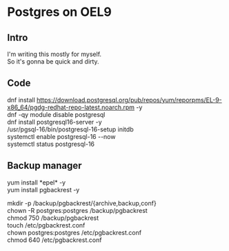 # Postgres on OEL9
## Intro
I'm writing this mostly for myself.  
So it's gonna be quick and dirty.  
  
## Code
dnf install https://download.postgresql.org/pub/repos/yum/reporpms/EL-9-x86_64/pgdg-redhat-repo-latest.noarch.rpm -y  
dnf -qy module disable postgresql  
dnf install postgresql16-server -y  
/usr/pgsql-16/bin/postgresql-16-setup initdb  
systemctl enable postgresql-16 --now   
systemctl status postgresql-16  
  
## Backup manager  
yum install \*epel\* -y  
yum install pgbackrest -y  

mkdir -p /backup/pgbackrest/{archive,backup,conf}  
chown -R postgres:postgres /backup/pgbackrest  
chmod 750 /backup/pgbackrest  
touch /etc/pgbackrest.conf  
chown postgres:postgres /etc/pgbackrest.conf  
chmod 640 /etc/pgbackrest.conf  

